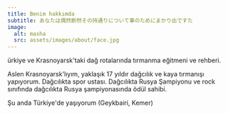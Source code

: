 ```yaml
---
title: Benim hakkımda
subtitle: あなたは偶然断然その持通りについて事のためにまかり出ですた
image:
  alt: masha
  src: assets/images/about/face.jpg
---
```

ürkiye ve Krasnoyarsk'taki dağ rotalarında tırmanma eğitmeni ve rehberi.


Aslen Krasnoyarsk'lıyım, yaklaşık 17 yıldır dağcılık ve kaya tırmanışı yapıyorum. Dağcılıkta spor ustası. Dağcılıkta Rusya Şampiyonu ve rock sınıfında dağcılıkta Rusya şampiyonasında ödül sahibi.


Şu anda Türkiye'de yaşıyorum (Geykbairi, Kemer)

